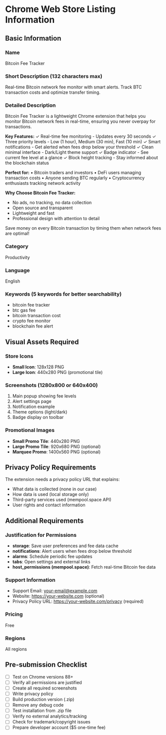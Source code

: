 # Chrome Web Store Listing Information

## Basic Information

### Name
Bitcoin Fee Tracker

### Short Description (132 characters max)
Real-time Bitcoin network fee monitor with smart alerts. Track BTC transaction costs and optimize transfer timing.

### Detailed Description
Bitcoin Fee Tracker is a lightweight Chrome extension that helps you monitor Bitcoin network fees in real-time, ensuring you never overpay for transactions.

**Key Features:**
✓ Real-time fee monitoring - Updates every 30 seconds
✓ Three priority levels - Low (1 hour), Medium (30 min), Fast (10 min)
✓ Smart notifications - Get alerted when fees drop below your threshold
✓ Clean minimal interface - Dark/Light theme support
✓ Badge indicator - See current fee level at a glance
✓ Block height tracking - Stay informed about the blockchain status

**Perfect for:**
• Bitcoin traders and investors
• DeFi users managing transaction costs
• Anyone sending BTC regularly
• Cryptocurrency enthusiasts tracking network activity

**Why Choose Bitcoin Fee Tracker:**
- No ads, no tracking, no data collection
- Open source and transparent
- Lightweight and fast
- Professional design with attention to detail

Save money on every Bitcoin transaction by timing them when network fees are optimal!

### Category
Productivity

### Language
English

### Keywords (5 keywords for better searchability)
- bitcoin fee tracker
- btc gas fee
- bitcoin transaction cost
- crypto fee monitor
- blockchain fee alert

## Visual Assets Required

### Store Icons
- **Small Icon**: 128x128 PNG
- **Large Icon**: 440x280 PNG (promotional tile)

### Screenshots (1280x800 or 640x400)
1. Main popup showing fee levels
2. Alert settings page
3. Notification example
4. Theme options (light/dark)
5. Badge display on toolbar

### Promotional Images
- **Small Promo Tile**: 440x280 PNG
- **Large Promo Tile**: 920x680 PNG (optional)
- **Marquee Promo**: 1400x560 PNG (optional)

## Privacy Policy Requirements

The extension needs a privacy policy URL that explains:
- What data is collected (none in our case)
- How data is used (local storage only)
- Third-party services used (mempool.space API)
- User rights and contact information

## Additional Requirements

### Justification for Permissions
- **storage**: Save user preferences and fee data cache
- **notifications**: Alert users when fees drop below threshold
- **alarms**: Schedule periodic fee updates
- **tabs**: Open settings and external links
- **host_permissions (mempool.space)**: Fetch real-time Bitcoin fee data

### Support Information
- Support Email: your-email@example.com
- Website: https://your-website.com (optional)
- Privacy Policy URL: https://your-website.com/privacy (required)

### Pricing
Free

### Regions
All regions

## Pre-submission Checklist

- [ ] Test on Chrome versions 88+
- [ ] Verify all permissions are justified
- [ ] Create all required screenshots
- [ ] Write privacy policy
- [ ] Build production version (.zip)
- [ ] Remove any debug code
- [ ] Test installation from .zip file
- [ ] Verify no external analytics/tracking
- [ ] Check for trademark/copyright issues
- [ ] Prepare developer account ($5 one-time fee)
